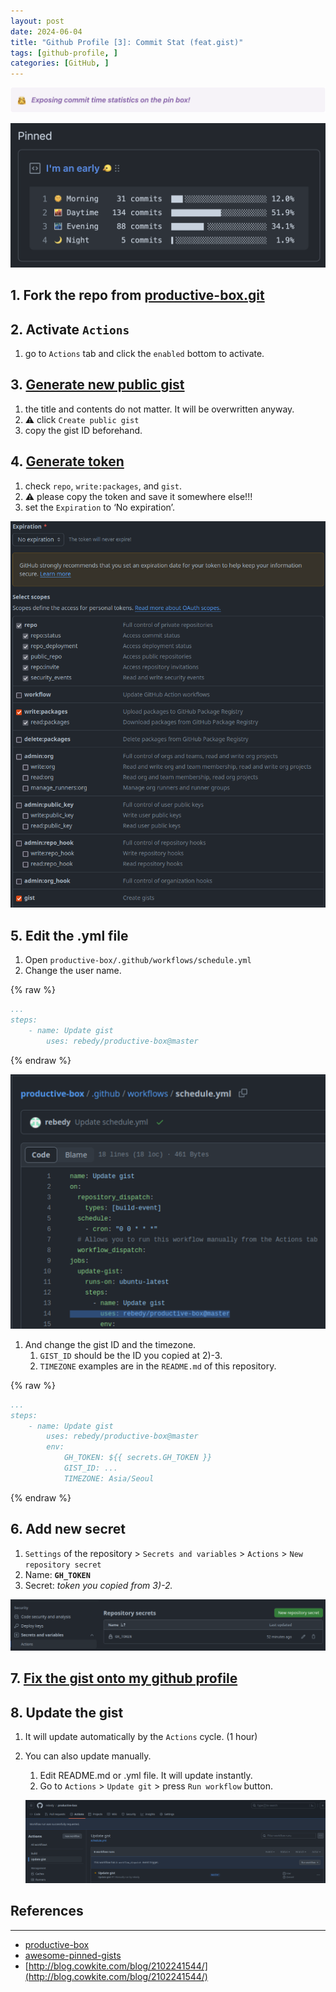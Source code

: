 ```yaml
---
layout: post
date: 2024-06-04
title: "Github Profile [3]: Commit Stat (feat.gist)"
tags: [github-profile, ]
categories: [GitHub, ]
---
```



       


       


       


![0](/assets/img/2024-06-04-Github-Profile-[3]:-Commit-Stat-(feat.gist).md/0.png)


![1](/assets/img/2024-06-04-Github-Profile-[3]:-Commit-Stat-(feat.gist).md/1.png)


       


       


       



## 1. Fork the repo from [productive-box.git](https://github.com/rebedy/productive-box.git)


       


       


       



## 2. Activate `Actions`

1. go to `Actions` tab and click the `enabled` bottom to activate.

       


       


       



## 3. [Generate new public gist](https://gist.github.com/)

1. the title and contents do not matter. It will be overwritten anyway.
2. ⚠️ click `Create public gist`
3. copy the gist ID beforehand.

       


       


       



## 4. [Generate token](https://github.com/settings/tokens/new)

1. check `repo`, `write:packages`, and `gist`.
2. ⚠️ please copy the token and save it somewhere else!!!
3. set the `Expiration` to ‘No expiration’.

![2](/assets/img/2024-06-04-Github-Profile-[3]:-Commit-Stat-(feat.gist).md/2.png)


       


       


       



## 5. Edit the .yml file 

1. Open `productive-box/.github/workflows/schedule.yml`
2. Change the user name.


{% raw %}
```yaml
...
steps:
	- name: Update gist
		uses: rebedy/productive-box@master
```
{% endraw %}



![3](/assets/img/2024-06-04-Github-Profile-[3]:-Commit-Stat-(feat.gist).md/3.png)

1. And change the gist ID and the timezone.
	1. `GIST_ID` should be the ID you copied at 2)-3.
	2. `TIMEZONE` examples are in the `README.md` of this repository.


{% raw %}
```yaml
...
steps:
	- name: Update gist
		uses: rebedy/productive-box@master
		env:
			GH_TOKEN: ${{ secrets.GH_TOKEN }}
			GIST_ID: ...
			TIMEZONE: Asia/Seoul
```
{% endraw %}



       


       


       



## 6. Add new secret

1. `Settings` of the repository > `Secrets and variables` > `Actions` > `New repository secret`
2. Name: **`GH_TOKEN`**
3. Secret: _token you copied from 3)-2._

![4](/assets/img/2024-06-04-Github-Profile-[3]:-Commit-Stat-(feat.gist).md/4.png)


       


       


       



## 7. [Fix the gist onto my github profile](https://docs.github.com/en/github/setting-up-and-managing-your-github-profile/pinning-items-to-your-profile)


       


       


       



## 8. Update the gist

1. It will update automatically by the `Actions` cycle. (1 hour)
2. You can also update manually.
	1. Edit README.md or .yml file. It will update instantly.
	2. Go to `Actions` > `Update git` > press `Run workflow` button.

	![5](/assets/img/2024-06-04-Github-Profile-[3]:-Commit-Stat-(feat.gist).md/5.png)


       


       


       


       


       


       



## References


---

- [productive-box](https://github.com/maxam2017/productive-box)
- [awesome-pinned-gists](https://github.com/matchai/awesome-pinned-gists)
- [http://blog.cowkite.com/blog/2102241544/](http://blog.cowkite.com/blog/2102241544/)
